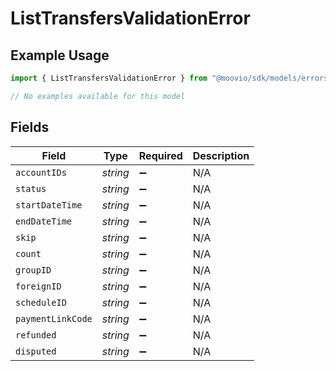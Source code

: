 # ListTransfersValidationError

## Example Usage

```typescript
import { ListTransfersValidationError } from "@moovio/sdk/models/errors";

// No examples available for this model
```

## Fields

| Field              | Type               | Required           | Description        |
| ------------------ | ------------------ | ------------------ | ------------------ |
| `accountIDs`       | *string*           | :heavy_minus_sign: | N/A                |
| `status`           | *string*           | :heavy_minus_sign: | N/A                |
| `startDateTime`    | *string*           | :heavy_minus_sign: | N/A                |
| `endDateTime`      | *string*           | :heavy_minus_sign: | N/A                |
| `skip`             | *string*           | :heavy_minus_sign: | N/A                |
| `count`            | *string*           | :heavy_minus_sign: | N/A                |
| `groupID`          | *string*           | :heavy_minus_sign: | N/A                |
| `foreignID`        | *string*           | :heavy_minus_sign: | N/A                |
| `scheduleID`       | *string*           | :heavy_minus_sign: | N/A                |
| `paymentLinkCode`  | *string*           | :heavy_minus_sign: | N/A                |
| `refunded`         | *string*           | :heavy_minus_sign: | N/A                |
| `disputed`         | *string*           | :heavy_minus_sign: | N/A                |